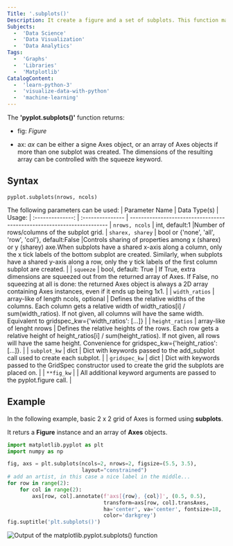 ```yaml
---
Title: '.subplots()'
Description: It create a figure and a set of subplots. This function makes it easy to generate layouts of subplots, including the enclosing figure object.
Subjects:
  -  'Data Science'
  -  'Data Visualization'
  -  'Data Analytics'
Tags:
  -  'Graphs'
  -  'Libraries'
  -  'Matplotlib'
CatalogContent:
  -  'learn-python-3'
  -  'visualize-data-with-python'
  -  'machine-learning'
---
```


The **'pyplot.subplots()'** function returns:

- fig: _Figure_

- ax: _ax_ can be either a signe Axes object, or an array of Axes objects if more than one subplot was created. The dimensions of the resulting array can be controlled with the squeeze keyword.

## Syntax
```pseudo
pyplot.subplots(nrows, ncols)
```

The following parameters can be used:
|  Parameter Name  | Data Type(s)                                               | Usage:
| :--------------: |  :---------------                                          | ----------------------------------------------------------------------
| `nrows, ncols`   | int, default:1                                             |Number of rows/columns of the subplot grid.
| `sharex, sharey` | bool or {'none', 'all', 'row', 'col'}, default:False       |Controls sharing of properties among x (sharex) or y (sharey) axe.When subplots have a shared x-axis along a column, only the x tick labels of the bottom subplot are created. Similarly, when subplots have a shared y-axis along a row, only the y tick labels of the first column subplot are created. |
| `squeeze`        | bool, default: True                                        | If True, extra dimensions are squeezed out from the returned array of Axes. If False, no squeezing at all is done: the returned Axes object is always a 2D array containing Axes instances, even if it ends up being 1x1.                                                                                | 
| `width_ratios`   | array-like of length ncols, optional                       | Defines the relative widths of the columns. Each column gets a relative width of width_ratios[i] / sum(width_ratios). If not given, all columns will have the same width. Equivalent to gridspec_kw={'width_ratios': [...]}                                                                              |
| `height_ratios`  | array-like of lenght nrows                                 | Defines the relative heights of the rows. Each row gets a relative height of height_ratios[i] / sum(height_ratios). If not given, all rows will have the same height. Convenience for gridspec_kw={'height_ratios': [...]}.                                                                              |
| `subplot_kw`     | dict                                                       | Dict with keywords passed to the add_subplot call used to create each subplot.                                                                                                                                                                                                                           |
| `gridspec_kw`    | dict                                                       | Dict with keywords passed to the GridSpec constructor used to create the grid the subplots are placed on.                                                                                                                                                                                                |
| `**fig_kw`       |                                                            | All additional keyword arguments are passed to the pyplot.figure call.                                                                                                                                                                                                                                   |

## Example
In the following example, basic 2 x 2 grid of Axes is formed using **subplots**.

It returs a **Figure** instance and an array of **Axes** objects.

```py
import matplotlib.pyplot as plt
import numpy as np

fig, axs = plt.subplots(ncols=2, nrows=2, figsize=(5.5, 3.5),
                        layout="constrained")
# add an artist, in this case a nice label in the middle...
for row in range(2):
    for col in range(2):
        axs[row, col].annotate(f'axs[{row}, {col}]', (0.5, 0.5),
                               transform=axs[row, col].transAxes,
                               ha='center', va='center', fontsize=18,
                               color='darkgrey')
fig.suptitle('plt.subplots()')
```

![Output of the matplotlib.pyplot.subplots() function](https://matplotlib.org/stable/_images/sphx_glr_arranging_axes_001.png)